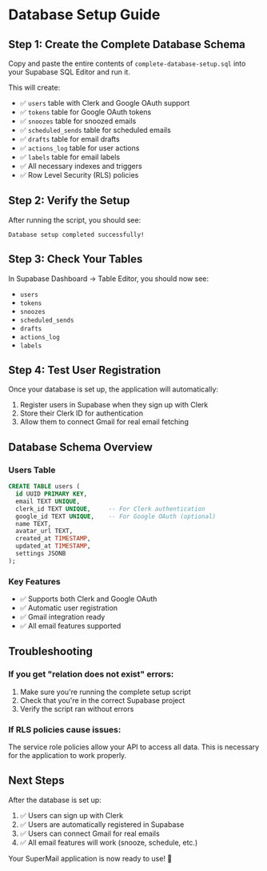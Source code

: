 # Database Setup Guide

## Step 1: Create the Complete Database Schema

Copy and paste the entire contents of `complete-database-setup.sql` into your Supabase SQL Editor and run it.

This will create:
- ✅ `users` table with Clerk and Google OAuth support
- ✅ `tokens` table for Google OAuth tokens
- ✅ `snoozes` table for snoozed emails
- ✅ `scheduled_sends` table for scheduled emails
- ✅ `drafts` table for email drafts
- ✅ `actions_log` table for user actions
- ✅ `labels` table for email labels
- ✅ All necessary indexes and triggers
- ✅ Row Level Security (RLS) policies

## Step 2: Verify the Setup

After running the script, you should see:
```
Database setup completed successfully!
```

## Step 3: Check Your Tables

In Supabase Dashboard → Table Editor, you should now see:
- `users`
- `tokens` 
- `snoozes`
- `scheduled_sends`
- `drafts`
- `actions_log`
- `labels`

## Step 4: Test User Registration

Once your database is set up, the application will automatically:
1. Register users in Supabase when they sign up with Clerk
2. Store their Clerk ID for authentication
3. Allow them to connect Gmail for real email fetching

## Database Schema Overview

### Users Table
```sql
CREATE TABLE users (
  id UUID PRIMARY KEY,
  email TEXT UNIQUE,
  clerk_id TEXT UNIQUE,     -- For Clerk authentication
  google_id TEXT UNIQUE,    -- For Google OAuth (optional)
  name TEXT,
  avatar_url TEXT,
  created_at TIMESTAMP,
  updated_at TIMESTAMP,
  settings JSONB
);
```

### Key Features
- ✅ Supports both Clerk and Google OAuth
- ✅ Automatic user registration
- ✅ Gmail integration ready
- ✅ All email features supported

## Troubleshooting

### If you get "relation does not exist" errors:
1. Make sure you're running the complete setup script
2. Check that you're in the correct Supabase project
3. Verify the script ran without errors

### If RLS policies cause issues:
The service role policies allow your API to access all data. This is necessary for the application to work properly.

## Next Steps

After the database is set up:
1. ✅ Users can sign up with Clerk
2. ✅ Users are automatically registered in Supabase
3. ✅ Users can connect Gmail for real emails
4. ✅ All email features will work (snooze, schedule, etc.)

Your SuperMail application is now ready to use! 🚀
